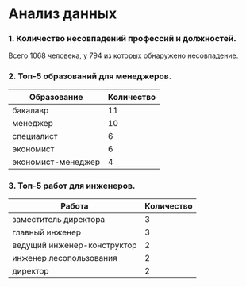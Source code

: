 # Анализ данных

### 1. Количество несовпадений профессий и должностей.
Всего 1068 человека, у 794 из которых обнаружено несовпадение.

### 2. Топ-5 образований для менеджеров.

|Образование|Количество|
|---|---|
|бакалавр|11|
|менеджер|10|
|специалист|6|
|экономист|6|
|экономист-менеджер|4|

### 3. Топ-5 работ для инженеров.

|Работа|Количество|
|---|---|
|заместитель директора|3|
|главный инженер|3|
|ведущий инженер-конструктор|2|
|инженер лесопользования|2|
|директор|2|